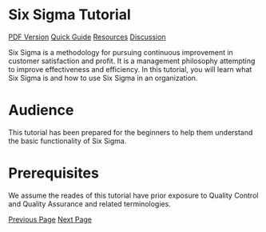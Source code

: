 # Six Sigma Tutorial
[PDF Version](../six_sigma/six_sigma_pdf_version.md)
[Quick Guide](../six_sigma/six_sigma_quick_guide.md)
[Resources](../six_sigma/six_sigma_useful_resources.md)
[Discussion](../six_sigma/six_sigma_discussion.md)

Six Sigma is a methodology for pursuing continuous improvement in customer satisfaction and profit. It is a management philosophy attempting to improve effectiveness and efficiency. In this tutorial, you will learn what Six Sigma is and how to use Six Sigma in an organization.

# Audience
This tutorial has been prepared for the beginners to help them understand the basic functionality of Six Sigma.

# Prerequisites
We assume the reades of this tutorial have prior exposure to Quality Control and Quality Assurance and related terminologies.


[Previous Page](../six_sigma/index.md) [Next Page](../six_sigma/six_sigma_introduction.md) 
